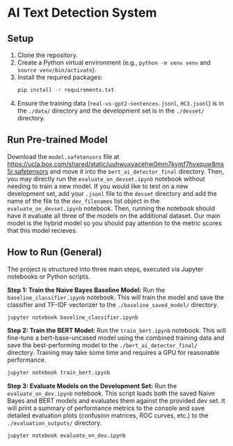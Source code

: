 # AI Text Detection System

## Setup

1.  Clone the repository.
2.  Create a Python virtual environment (e.g., `python -m venv venv` and `source venv/bin/activate`).
3.  Install the required packages:
    ```bash
    pip install -r requirements.txt
    ```
4.  Ensure the training data (`real-vs-gpt2-sentences.jsonl`, `HC3.jsonl`) is in the `./data/` directory and the development set is in the `./devset/` directory.

## Run Pre-trained Model

Download the `model.safetensors` file at https://ucla.box.com/shared/static/uuhwuxyacehw0mm7kymf7hvxquw8ms5r.safetensors and move it into the `bert_ai_detector_final` directory. Then, you may directly run the `evaluate_on_devset.ipynb` notebook without needing to train a new model. If you would like to test on a new development set, add your `.jsonl` file to the `devset` directory and add the name of the file to the `dev_filenames` list object in the `evaluate_on_devset.ipynb` notebook. Then, running the notebook should have it evaluate all three of the models on the additional dataset. Our main model is the hybrid model so you should pay attention to the metric scores that this model recieves.

## How to Run (General)

The project is structured into three main steps, executed via Jupyter notebooks or Python scripts.

**Step 1: Train the Naive Bayes Baseline Model:** 
Run the `baseline_classifier.ipynb` notebook. This will train the model and save the classifier and TF-IDF vectorizer to the `./baseline_saved_model/` directory.
```bash
jupyter notebook baseline_classifier.ipynb
```

**Step 2: Train the BERT Model:**
Run the `train_bert.ipynb` notebook. This will fine-tune a bert-base-uncased model using the combined training data and save the best-performing model to the `./bert_ai_detector_final/` directory. Training may take some time and requires a GPU for reasonable performance.
```bash
jupyter notebook train_bert.ipynb
```

**Step 3: Evaluate Models on the Development Set:**
Run the `evaluate_on_dev.ipynb` notebook. This script loads both the saved Naive Bayes and BERT models and evaluates them against the provided dev set. It will print a summary of performance metrics to the console and save detailed evaluation plots (confusion matrices, ROC curves, etc.) to the `./evaluation_outputs/` directory.
```bash
jupyter notebook evaluate_on_dev.ipynb
```

